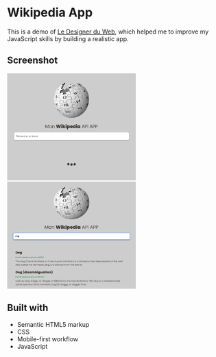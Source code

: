 # Wikipedia App 

This is a demo of [Le Designer du Web](https://www.youtube.com/@LeDesignerduWeb), which helped me to improve my JavaScript skills by building a realistic app.

## Screenshot

<img src="ressources/demo1.png" width="300" height="250">
<img src="ressources/demo2.png" width="300" height="250">

## Built with

- Semantic HTML5 markup
- CSS
- Mobile-first workflow
- JavaScript
